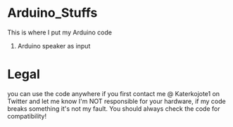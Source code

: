 # Arduino_Stuffs
This is where I put my Arduino code
1. Arduino speaker as input
# Legal
you can use the code anywhere if you first contact me @ Katerkojote1 on Twitter and let me know
I'm NOT responsible for your hardware, if my code breaks something it's not my fault. You should always check the code for compatibility!

